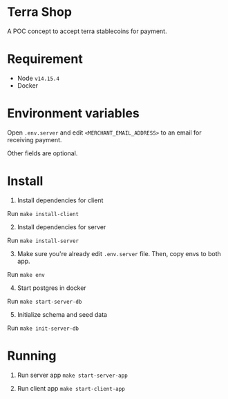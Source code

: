 # Terra Shop

A POC concept to accept terra stablecoins for payment.

# Requirement

- Node `v14.15.4`
- Docker

# Environment variables

Open `.env.server` and edit `<MERCHANT_EMAIL_ADDRESS>` to an email for receiving payment.

Other fields are optional.

# Install

1. Install dependencies for client

Run `make install-client`

2. Install dependencies for server

Run `make install-server`

3. Make sure you're already edit `.env.server` file. Then, copy envs to both app.

Run `make env`

4. Start postgres in docker

Run `make start-server-db`

5. Initialize schema and seed data

Run `make init-server-db`

# Running

1. Run server app `make start-server-app`

2. Run client app `make start-client-app`